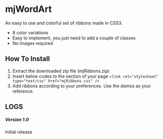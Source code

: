 # mjWordArt
An easy to use and colorful set of ribbons made in CSS3.
- 8 color variations
- Easy to implement, you just need to add a couple of classes
- No images required

## How To Install
1. Extract the downloaded zip file (mjRibbons.zip)
2. Insert below codes to the <head> section of your page
`<link rel="stylesheet" type="text/css" href="mjRibbons.css" />`
3. Add ribbons according to your preferences. Use the demos as your reference.

## LOGS
##### Version 1.0
Initial release